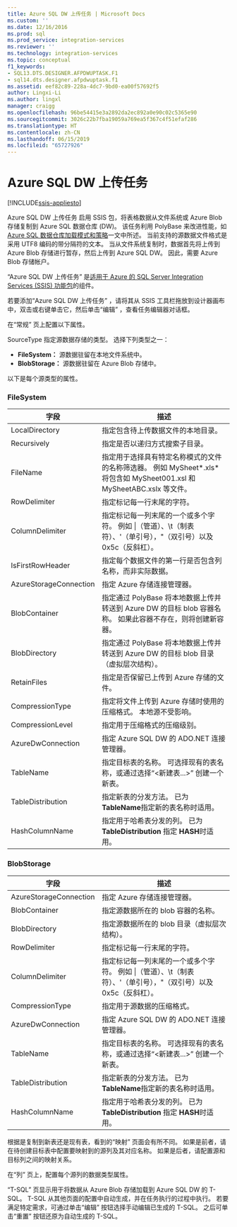 ```yaml
---
title: Azure SQL DW 上传任务 | Microsoft Docs
ms.custom: ''
ms.date: 12/16/2016
ms.prod: sql
ms.prod_service: integration-services
ms.reviewer: ''
ms.technology: integration-services
ms.topic: conceptual
f1_keywords:
- SQL13.DTS.DESIGNER.AFPDWUPTASK.F1
- sql14.dts.designer.afpdwuptask.f1
ms.assetid: eef82c89-228a-4dc7-9bd0-ea00f57692f5
author: Lingxi-Li
ms.author: lingxl
manager: craigg
ms.openlocfilehash: 96be54415e3a2892da2ec892a0e90c02c5365e90
ms.sourcegitcommit: 3026c22b7fba19059a769ea5f367c4f51efaf286
ms.translationtype: HT
ms.contentlocale: zh-CN
ms.lasthandoff: 06/15/2019
ms.locfileid: "65727926"
---
```

# <a name="azure-sql-dw-upload-task"></a>Azure SQL DW 上传任务

[!INCLUDE[ssis-appliesto](../../includes/ssis-appliesto-ssvrpluslinux-asdb-asdw-xxx.md)]



Azure SQL DW 上传任务  启用 SSIS 包，将表格数据从文件系统或 Azure Blob 存储复制到 Azure SQL 数据仓库 (DW)。
该任务利用 PolyBase 来改进性能，如 [Azure SQL 数据仓库加载模式和策略](https://blogs.msdn.microsoft.com/sqlcat/2017/05/17/azure-sql-data-warehouse-loading-patterns-and-strategies/)一文中所述。
当前支持的源数据文件格式是采用 UTF8 编码的带分隔符的文本。
当从文件系统复制时，数据首先将上传到 Azure Blob 存储进行暂存，然后上传到 Azure SQL DW。 因此，需要 Azure Blob 存储帐户。

“Azure SQL DW 上传任务”  是[适用于 Azure 的 SQL Server Integration Services (SSIS) 功能包](../../integration-services/azure-feature-pack-for-integration-services-ssis.md)的组件。

若要添加“Azure SQL DW 上传任务”  ，请将其从 SSIS 工具栏拖放到设计器画布中，双击或右键单击它，然后单击“编辑”  ，查看任务编辑器对话框。

在“常规”  页上配置以下属性。

SourceType  指定源数据存储的类型。 选择下列类型之一：

* **FileSystem：** 源数据驻留在本地文件系统中。
* **BlobStorage：** 源数据驻留在 Azure Blob 存储中。

以下是每个源类型的属性。

### <a name="filesystem"></a>FileSystem

字段|描述
-----|-----------
LocalDirectory|指定包含待上传数据文件的本地目录。
Recursively|指定是否以递归方式搜索子目录。
FileName|指定用于选择具有特定名称模式的文件的名称筛选器。 例如 MySheet*.xls\* 将包含如 MySheet001.xsl 和 MySheetABC.xslx 等文件。
RowDelimiter|指定标记每一行末尾的字符。
ColumnDelimiter|指定标记每一列末尾的一个或多个字符。 例如 &#124;（管道）、\t（制表符）、'（单引号），"（双引号）以及 0x5c（反斜杠）。
IsFirstRowHeader|指定每个数据文件的第一行是否包含列名称，而非实际数据。
AzureStorageConnection|指定 Azure 存储连接管理器。
BlobContainer|指定通过 PolyBase 将本地数据上传并转送到 Azure DW 的目标 blob 容器名称。 如果此容器不存在，则将创建新容器。
BlobDirectory|指定通过 PolyBase 将本地数据上传并转送到 Azure DW 的目标 blob 目录（虚拟层次结构）。
RetainFiles|指定是否保留已上传到 Azure 存储的文件。
CompressionType|指定将文件上传到 Azure 存储时使用的压缩格式。 本地源不受影响。
CompressionLevel|指定用于压缩格式的压缩级别。
AzureDwConnection|指定 Azure SQL DW 的 ADO.NET 连接管理器。
TableName|指定目标表的名称。 可选择现有的表名称，或通过选择“\<新建表...>”  创建一个新表。
TableDistribution|指定新表的分发方法。 已为 **TableName**指定新的表名称时适用。
HashColumnName|指定用于哈希表分发的列。 已为 **TableDistribution** 指定 **HASH**时适用。

### <a name="blobstorage"></a>BlobStorage

字段|描述
-----|-----------
AzureStorageConnection|指定 Azure 存储连接管理器。
BlobContainer|指定源数据所在的 blob 容器的名称。
BlobDirectory|指定源数据所在的 blob 目录（虚拟层次结构）。
RowDelimiter|指定标记每一行末尾的字符。
ColumnDelimiter|指定标记每一列末尾的一个或多个字符。 例如 &#124;（管道）、\t（制表符）、'（单引号），"（双引号）以及 0x5c（反斜杠）。
CompressionType|指定用于源数据的压缩格式。
AzureDwConnection|指定 Azure SQL DW 的 ADO.NET 连接管理器。
TableName|指定目标表的名称。 可选择现有的表名称，或通过选择“\<新建表...>”  创建一个新表。
TableDistribution|指定新表的分发方法。 已为 **TableName**指定新的表名称时适用。
HashColumnName|指定用于哈希表分发的列。 已为 **TableDistribution** 指定 **HASH**时适用。

根据是复制到新表还是现有表，看到的“映射”  页面会有所不同。
如果是前者，请在待创建目标表中配置要映射到的源列及其对应名称。
如果是后者，请配置源和目标列之间的映射关系。

在“列”  页上，配置每个源列的数据类型属性。

“T-SQL”  页显示用于将数据从 Azure Blob 存储加载到 Azure SQL DW 的 T-SQL。
T-SQL 从其他页面的配置中自动生成，并在任务执行的过程中执行。
若要满足特定需求，可通过单击“编辑”  按钮选择手动编辑已生成的 T-SQL。
之后可单击“重置”  按钮还原为自动生成的 T-SQL。
